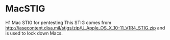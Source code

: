 # MacSTIG
H1 Mac STIG for pentesting
This STIG comes from http://iasecontent.disa.mil/stigs/zip/U_Apple_OS_X_10-11_V1R4_STIG.zip and is used to lock down Macs.
